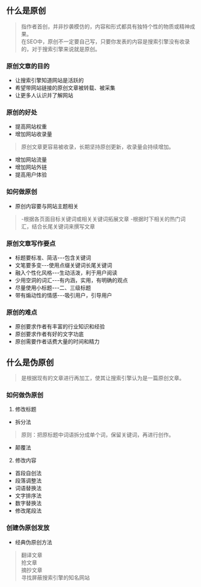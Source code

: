 ## 什么是原创
> 指作者首创，并非抄袭模仿的，内容和形式都具有独特个性的物质或精神成果。<br>
> 在SEO中，原创不一定要自己写，只要你发表的内容是搜索引擎没有收录的，对于搜索引擎来说就是原创。
### 原创文章的目的
+ 让搜索引擎知道网站是活跃的
+ 希望带网站链接的原创文章被转载、被采集
+ 让更多人认识并了解网站
### 原创的好处
+ 提高网站权重
+ 增加网站收录量
> 原创文章更容易被收录，长期坚持原创更新，收录量会持续增加。
+ 增加网站流量
+ 增加网站外链
+ 提高用户体验
### 如何做原创
+ 原创内容要与网站主题相关
> -根据各页面目标关键词或相关关键词拓展文章
> -根据时下相关的热门词汇，结合长尾关键词来撰写文章
### 原创文章写作要点
+ 标题要标准、简洁---包含关键词
+ 文笔要多变---使用点缀关键词长尾关键词
+ 融入个性化风格---生动活泼，利于用户阅读
+ 少用空洞的词汇---有内涵，实用，有明确的观点
+ 尽量使用小标题---二、三级标题
+ 带有煽动性的情感---吸引用户，引导用户
### 原创的难点
+ 原创要求作者有丰富的行业知识和经验
+ 原创要求作者有好的文字功底
+ 原创需要作者话费大量的时间和精力
## 什么是伪原创
> 是根据现有的文章进行再加工，使其让搜索引擎认为是一篇原创文章。
### 如何做伪原创
1. 修改标题
+ 拆分法
> 原则：把原标题中词语拆分成单个词，保留关键词，再进行创作。
+ 颠覆法
2. 修改内容
+ 首段自创法
+ 段落调整法
+ 词语替换法
+ 文字排序法
+ 数字替换法
+ 修改尾段法
### 创建伪原创发放
+ 经典伪原创方法
> 翻译文章<br>
> 抢文章<br>
> 摘抄文章<br>
> 寻找屏蔽搜索引擎的知名网站<br>
